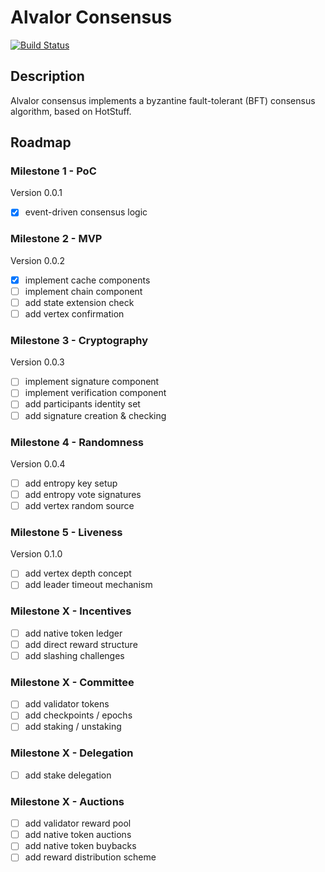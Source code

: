 # Alvalor Consensus

[![Build Status](https://travis-ci.com/alvalor/consensus.svg?token=Hm9YEiz4aAfKiFLFh2sr&branch=master)](https://travis-ci.com/alvalor/consensus)

## Description

Alvalor consensus implements a byzantine fault-tolerant (BFT) consensus algorithm, based on HotStuff.

## Roadmap

### Milestone 1 - PoC

Version 0.0.1

- [x] event-driven consensus logic

### Milestone 2 - MVP

Version 0.0.2

- [x] implement cache components
- [ ] implement chain component
- [ ] add state extension check
- [ ] add vertex confirmation

### Milestone 3 - Cryptography

Version 0.0.3

- [ ] implement signature component
- [ ] implement verification component
- [ ] add participants identity set
- [ ] add signature creation & checking

### Milestone 4 - Randomness

Version 0.0.4

- [ ] add entropy key setup
- [ ] add entropy vote signatures
- [ ] add vertex random source

### Milestone 5 - Liveness

Version 0.1.0

- [ ] add vertex depth concept
- [ ] add leader timeout mechanism

### Milestone X - Incentives

- [ ] add native token ledger
- [ ] add direct reward structure
- [ ] add slashing challenges

### Milestone X - Committee

- [ ] add validator tokens
- [ ] add checkpoints / epochs
- [ ] add staking / unstaking

### Milestone X - Delegation

- [ ] add stake delegation

### Milestone X - Auctions

- [ ] add validator reward pool
- [ ] add native token auctions
- [ ] add native token buybacks
- [ ] add reward distribution scheme
